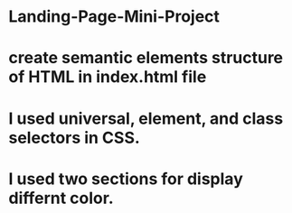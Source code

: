 # Landing-Page-Mini-Project
# create semantic elements structure of HTML in index.html file
#  I used universal, element, and class selectors in CSS.
# I used two sections for display differnt color.